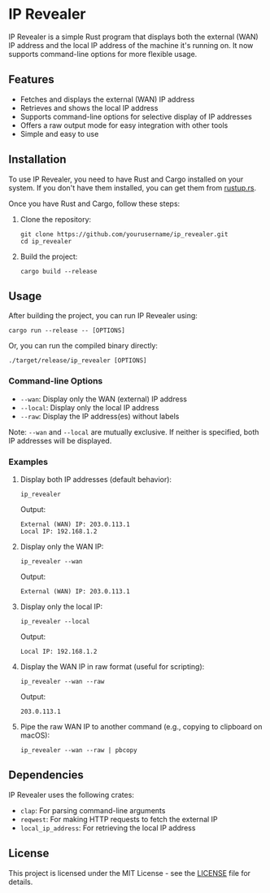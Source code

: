 # IP Revealer

IP Revealer is a simple Rust program that displays both the external (WAN) IP address and the local IP address of the machine it's running on. It now supports command-line options for more flexible usage.

## Features

- Fetches and displays the external (WAN) IP address
- Retrieves and shows the local IP address
- Supports command-line options for selective display of IP addresses
- Offers a raw output mode for easy integration with other tools
- Simple and easy to use

## Installation

To use IP Revealer, you need to have Rust and Cargo installed on your system. If you don't have them installed, you can get them from [rustup.rs](https://rustup.rs/).

Once you have Rust and Cargo, follow these steps:

1. Clone the repository:
   ```
   git clone https://github.com/yourusername/ip_revealer.git
   cd ip_revealer
   ```

2. Build the project:
   ```
   cargo build --release
   ```

## Usage

After building the project, you can run IP Revealer using:

```
cargo run --release -- [OPTIONS]
```

Or, you can run the compiled binary directly:

```
./target/release/ip_revealer [OPTIONS]
```

### Command-line Options

- `--wan`: Display only the WAN (external) IP address
- `--local`: Display only the local IP address
- `--raw`: Display the IP address(es) without labels

Note: `--wan` and `--local` are mutually exclusive. If neither is specified, both IP addresses will be displayed.

### Examples

1. Display both IP addresses (default behavior):
   ```
   ip_revealer
   ```
   Output:
   ```
   External (WAN) IP: 203.0.113.1
   Local IP: 192.168.1.2
   ```

2. Display only the WAN IP:
   ```
   ip_revealer --wan
   ```
   Output:
   ```
   External (WAN) IP: 203.0.113.1
   ```

3. Display only the local IP:
   ```
   ip_revealer --local
   ```
   Output:
   ```
   Local IP: 192.168.1.2
   ```

4. Display the WAN IP in raw format (useful for scripting):
   ```
   ip_revealer --wan --raw
   ```
   Output:
   ```
   203.0.113.1
   ```

5. Pipe the raw WAN IP to another command (e.g., copying to clipboard on macOS):
   ```
   ip_revealer --wan --raw | pbcopy
   ```

## Dependencies

IP Revealer uses the following crates:

- `clap`: For parsing command-line arguments
- `reqwest`: For making HTTP requests to fetch the external IP
- `local_ip_address`: For retrieving the local IP address

## License

This project is licensed under the MIT License - see the [LICENSE](LICENSE) file for details.